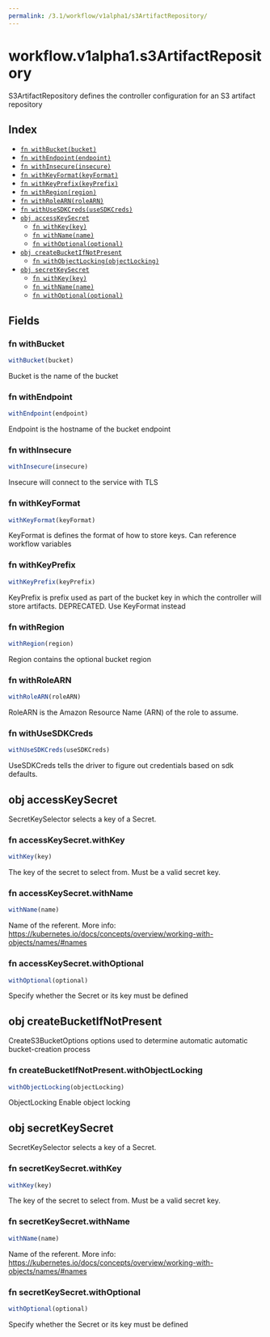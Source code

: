 ```yaml
---
permalink: /3.1/workflow/v1alpha1/s3ArtifactRepository/
---
```


# workflow.v1alpha1.s3ArtifactRepository

S3ArtifactRepository defines the controller configuration for an S3 artifact repository

## Index

* [`fn withBucket(bucket)`](#fn-withbucket)
* [`fn withEndpoint(endpoint)`](#fn-withendpoint)
* [`fn withInsecure(insecure)`](#fn-withinsecure)
* [`fn withKeyFormat(keyFormat)`](#fn-withkeyformat)
* [`fn withKeyPrefix(keyPrefix)`](#fn-withkeyprefix)
* [`fn withRegion(region)`](#fn-withregion)
* [`fn withRoleARN(roleARN)`](#fn-withrolearn)
* [`fn withUseSDKCreds(useSDKCreds)`](#fn-withusesdkcreds)
* [`obj accessKeySecret`](#obj-accesskeysecret)
  * [`fn withKey(key)`](#fn-accesskeysecretwithkey)
  * [`fn withName(name)`](#fn-accesskeysecretwithname)
  * [`fn withOptional(optional)`](#fn-accesskeysecretwithoptional)
* [`obj createBucketIfNotPresent`](#obj-createbucketifnotpresent)
  * [`fn withObjectLocking(objectLocking)`](#fn-createbucketifnotpresentwithobjectlocking)
* [`obj secretKeySecret`](#obj-secretkeysecret)
  * [`fn withKey(key)`](#fn-secretkeysecretwithkey)
  * [`fn withName(name)`](#fn-secretkeysecretwithname)
  * [`fn withOptional(optional)`](#fn-secretkeysecretwithoptional)

## Fields

### fn withBucket

```ts
withBucket(bucket)
```

Bucket is the name of the bucket

### fn withEndpoint

```ts
withEndpoint(endpoint)
```

Endpoint is the hostname of the bucket endpoint

### fn withInsecure

```ts
withInsecure(insecure)
```

Insecure will connect to the service with TLS

### fn withKeyFormat

```ts
withKeyFormat(keyFormat)
```

KeyFormat is defines the format of how to store keys. Can reference workflow variables

### fn withKeyPrefix

```ts
withKeyPrefix(keyPrefix)
```

KeyPrefix is prefix used as part of the bucket key in which the controller will store artifacts. DEPRECATED. Use KeyFormat instead

### fn withRegion

```ts
withRegion(region)
```

Region contains the optional bucket region

### fn withRoleARN

```ts
withRoleARN(roleARN)
```

RoleARN is the Amazon Resource Name (ARN) of the role to assume.

### fn withUseSDKCreds

```ts
withUseSDKCreds(useSDKCreds)
```

UseSDKCreds tells the driver to figure out credentials based on sdk defaults.

## obj accessKeySecret

SecretKeySelector selects a key of a Secret.

### fn accessKeySecret.withKey

```ts
withKey(key)
```

The key of the secret to select from.  Must be a valid secret key.

### fn accessKeySecret.withName

```ts
withName(name)
```

Name of the referent. More info: https://kubernetes.io/docs/concepts/overview/working-with-objects/names/#names

### fn accessKeySecret.withOptional

```ts
withOptional(optional)
```

Specify whether the Secret or its key must be defined

## obj createBucketIfNotPresent

CreateS3BucketOptions options used to determine automatic automatic bucket-creation process

### fn createBucketIfNotPresent.withObjectLocking

```ts
withObjectLocking(objectLocking)
```

ObjectLocking Enable object locking

## obj secretKeySecret

SecretKeySelector selects a key of a Secret.

### fn secretKeySecret.withKey

```ts
withKey(key)
```

The key of the secret to select from.  Must be a valid secret key.

### fn secretKeySecret.withName

```ts
withName(name)
```

Name of the referent. More info: https://kubernetes.io/docs/concepts/overview/working-with-objects/names/#names

### fn secretKeySecret.withOptional

```ts
withOptional(optional)
```

Specify whether the Secret or its key must be defined